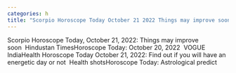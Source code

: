 ```yaml
---
categories: h
title: "Scorpio Horoscope Today October 21 2022 Things may improve soon  Hindustan Times"
---
```

Scorpio Horoscope Today, October 21, 2022: Things may improve soon&nbsp;&nbsp;Hindustan TimesHoroscope Today: October 20, 2022&nbsp;&nbsp;VOGUE IndiaHealth Horoscope Today October 21, 2022: Find out if you will have an energetic day or not&nbsp;&nbsp;Health shotsHoroscope Today: Astrological predict